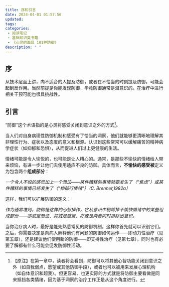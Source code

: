 ```yaml
---
title: 序和引言
date: 2024-04-01 01:57:56
updated:
tags:
categories:
 - 阅读笔记
 - 基础知识类书籍
 - 《心灵的面具 101种防御》
description: " " 
---
```


## 序

从技术层面上讲，向不适合的人提及防御，或者在不恰当的时刻提及防御，可能会起到反作用。当然前提是你能发现防御，毕竟防御通常是潜意识的。在治疗中进行相关干预可能也很具挑战性。

## 引言

“防御”这个术语指的是心灵将感受关闭到意识之外的方式[^1]。

当人们对自身病理性防御机制和感受有了恰当的洞察，他们就能够更清晰地理解其非理性行为、症状以及态度的意义和根源。认识到这些常常可以缓解痛苦的精神病学症状（如抑郁和恐惧），从而促进人们过上更健康的生活。

情绪可能是令人愉悦的，也可能是让人糟心的。通常，是那些不愉快的情绪给人带来烦恼，有进一步让他们去使用适应不良的防御。具体而言，**不愉快的感受被**定义为包含两个**组成部分**：

*一个令人不悦的感觉加上一个想法——某件糟糕的事情就要发生了（“焦虑”）或某件糟糕的事情已经发生了（“抑郁行情绪”）（C. Brenner,1982a）*

这样，我们可以扩展防御的定义：

*作为通常准则，防御是这样的心智操作，它从意识中剔除掉不愉快情绪中的某些组成部分——亦或是想法、抑或是感觉、亦或是两者同时排除出意识。*

当你治疗病人时，最好是能先熟悉常见的防御机制，这样你首先就可以识别它们。之后，你需要决定是向病人解释他们有问题的防御如何运作——即动力性治疗（见第五章），还是建议他们使用新的防御——即支持性治疗（见第七章）。同时也有必要了解都有什么可能会促发防御性活动。

[^1]:【原注】在第一章中，读者将会看到，防御可以将其他心智功能关闭到意识之外（如自我弱点，愿望或其他防御手段），或者也可以被用来发展心理机构（如自体意识和超我）。但更容易、也更实际的方式就是将防御主要看做是同来抵挡各类情绪，因为基于洞察的治疗工作正是从这个角度进行。